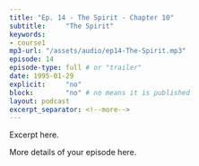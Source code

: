 ```yaml
---
title: "Ep. 14 - The Spirit - Chapter 10"
subtitle:     "The Spirit"
keywords:
- course1
mp3-url: "/assets/audio/ep14-The-Spirit.mp3"
episode: 14
episode-type: full # or "trailer"
date: 1995-01-29
explicit:     "no"
block:        "no" # no means it is published
layout: podcast
excerpt_separator: <!--more-->
---
```

Excerpt here.
<!--more-->

More details of your episode here.
